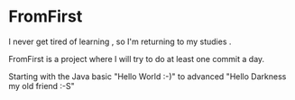 # FromFirst

I never get tired of learning , so I'm returning to my studies . 

FromFirst is a project where I will try to do at least one commit a day. 

Starting with the Java basic "Hello World :-)" to advanced "Hello Darkness my old friend :-S"
